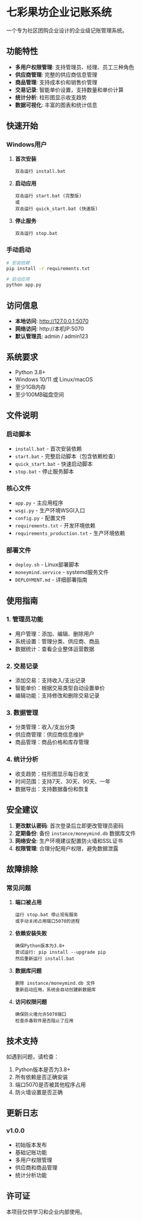 # 七彩果坊企业记账系统

一个专为社区团购企业设计的企业级记账管理系统。

## 功能特性

- **多用户权限管理**: 支持管理员、经理、员工三种角色
- **供应商管理**: 完整的供应商信息管理
- **商品管理**: 支持成本价和销售价管理
- **交易记录**: 智能单价设置，支持数量和单价计算
- **统计分析**: 柱形图显示收支趋势
- **数据可视化**: 丰富的图表和统计信息

## 快速开始

### Windows用户

1. **首次安装**
   ```
   双击运行 install.bat
   ```

2. **启动应用**
   ```
   双击运行 start.bat (完整版)
   或
   双击运行 quick_start.bat (快速版)
   ```

3. **停止服务**
   ```
   双击运行 stop.bat
   ```

### 手动启动

```bash
# 安装依赖
pip install -r requirements.txt

# 启动应用
python app.py
```

## 访问信息

- **本地访问**: http://127.0.0.1:5070
- **网络访问**: http://本机IP:5070
- **默认管理员**: admin / admin123

## 系统要求

- Python 3.8+
- Windows 10/11 或 Linux/macOS
- 至少1GB内存
- 至少100MB磁盘空间

## 文件说明

### 启动脚本
- `install.bat` - 首次安装依赖
- `start.bat` - 完整启动脚本（包含依赖检查）
- `quick_start.bat` - 快速启动脚本
- `stop.bat` - 停止服务脚本

### 核心文件
- `app.py` - 主应用程序
- `wsgi.py` - 生产环境WSGI入口
- `config.py` - 配置文件
- `requirements.txt` - 开发环境依赖
- `requirements_production.txt` - 生产环境依赖

### 部署文件
- `deploy.sh` - Linux部署脚本
- `moneymind.service` - systemd服务文件
- `DEPLOYMENT.md` - 详细部署指南

## 使用指南

### 1. 管理员功能
- 用户管理：添加、编辑、删除用户
- 系统设置：管理分类、供应商、商品
- 数据统计：查看企业整体运营数据

### 2. 交易记录
- 添加交易：支持收入/支出记录
- 智能单价：根据交易类型自动设置单价
- 编辑功能：支持修改和删除交易记录

### 3. 数据管理
- 分类管理：收入/支出分类
- 供应商管理：供应商信息维护
- 商品管理：商品价格和库存管理

### 4. 统计分析
- 收支趋势：柱形图显示每日收支
- 时间范围：支持7天、30天、90天、一年
- 数据导出：支持数据备份和恢复

## 安全建议

1. **更改默认密码**: 首次登录后立即更改管理员密码
2. **定期备份**: 备份 `instance/moneymind.db` 数据库文件
3. **网络安全**: 生产环境建议配置防火墙和SSL证书
4. **权限管理**: 合理分配用户权限，避免数据泄露

## 故障排除

### 常见问题

1. **端口被占用**
   ```
   运行 stop.bat 停止现有服务
   或手动关闭占用端口5070的进程
   ```

2. **依赖安装失败**
   ```
   确保Python版本为3.8+
   尝试运行: pip install --upgrade pip
   然后重新运行 install.bat
   ```

3. **数据库问题**
   ```
   删除 instance/moneymind.db 文件
   重新启动应用，系统会自动创建新数据库
   ```

4. **访问权限问题**
   ```
   确保防火墙允许5070端口
   检查杀毒软件是否阻止了应用
   ```

## 技术支持

如遇到问题，请检查：
1. Python版本是否为3.8+
2. 所有依赖是否正确安装
3. 端口5070是否被其他程序占用
4. 防火墙设置是否正确

## 更新日志

### v1.0.0
- 初始版本发布
- 基础记账功能
- 多用户权限管理
- 供应商和商品管理
- 统计分析功能

## 许可证

本项目仅供学习和企业内部使用。 